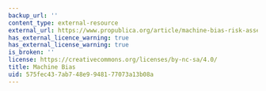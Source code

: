 ```yaml
---
backup_url: ''
content_type: external-resource
external_url: https://www.propublica.org/article/machine-bias-risk-assessments-in-criminal-sentencing
has_external_licence_warning: true
has_external_license_warning: true
is_broken: ''
license: https://creativecommons.org/licenses/by-nc-sa/4.0/
title: Machine Bias
uid: 575fec43-7ab7-48e9-9481-77073a13b08a
---
```


